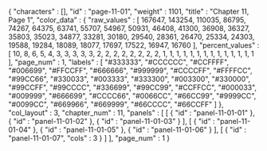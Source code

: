 {
  "characters" : [],
  "id" : "page-11-01",
  "weight" : 1101,
  "title" : "Chapter 11, Page 1",
  "color_data" : {
    "raw_values" : [
      167647,
      143254,
      110035,
      86795,
      74267,
      64375,
      63741,
      55707,
      54967,
      50931,
      46408,
      41300,
      36908,
      36327,
      35803,
      35023,
      34877,
      33281,
      30180,
      29540,
      28361,
      26470,
      25334,
      24303,
      19588,
      19284,
      18089,
      18077,
      17697,
      17522,
      16947,
      16760
    ],
    "percent_values" : [
      10,
      8,
      6,
      5,
      4,
      3,
      3,
      3,
      3,
      3,
      2,
      2,
      2,
      2,
      2,
      2,
      2,
      2,
      1,
      1,
      1,
      1,
      1,
      1,
      1,
      1,
      1,
      1,
      1,
      1,
      1,
      1
    ],
    "page_num" : 1,
    "labels" : [
      "#333333",
      "#CCCCCC",
      "#CCFFFF",
      "#006699",
      "#FFCCFF",
      "#666666",
      "#999999",
      "#CCCCFF",
      "#FFFFCC",
      "#99CC66",
      "#330033",
      "#003333",
      "#333300",
      "#003300",
      "#330000",
      "#99CCFF",
      "#99CCCC",
      "#336699",
      "#99CC99",
      "#CCFFCC",
      "#000033",
      "#009999",
      "#666699",
      "#CCCC66",
      "#0066CC",
      "#66CC99",
      "#9999CC",
      "#0099CC",
      "#669966",
      "#669999",
      "#66CCCC",
      "#66CCFF"
    ]
  },
  "col_layout" : 3,
  "chapter_num" : 11,
  "panels" : [
    [
      {
        "id" : "panel-11-01-01"
      },
      {
        "id" : "panel-11-01-02"
      },
      {
        "id" : "panel-11-01-03"
      }
    ],
    [
      {
        "id" : "panel-11-01-04"
      },
      {
        "id" : "panel-11-01-05"
      },
      {
        "id" : "panel-11-01-06"
      }
    ],
    [
      {
        "id" : "panel-11-01-07",
        "cols" : 3
      }
    ]
  ],
  "page_num" : 1
}
